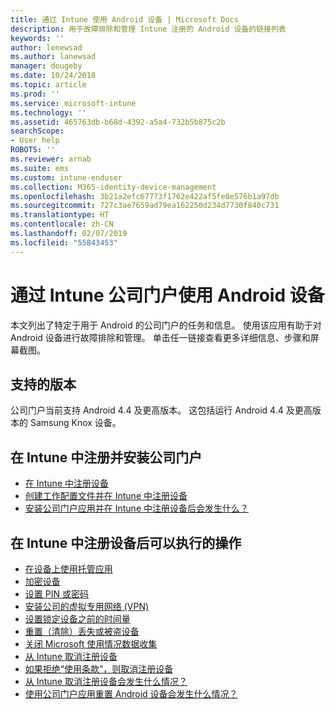 ```yaml
---
title: 通过 Intune 使用 Android 设备 | Microsoft Docs
description: 用于故障排除和管理 Intune 注册的 Android 设备的链接列表
keywords: ''
author: lenewsad
ms.author: lanewsad
manager: dougeby
ms.date: 10/24/2018
ms.topic: article
ms.prod: ''
ms.service: microsoft-intune
ms.technology: ''
ms.assetid: 465763db-b68d-4392-a5a4-732b5b875c2b
searchScope:
- User help
ROBOTS: ''
ms.reviewer: arnab
ms.suite: ems
ms.custom: intune-enduser
ms.collection: M365-identity-device-management
ms.openlocfilehash: 3b21a2efc67773f1762e422af5fe8e576b1a97db
ms.sourcegitcommit: 727c3ae7659ad79ea162250d234d7730f840c731
ms.translationtype: HT
ms.contentlocale: zh-CN
ms.lasthandoff: 02/07/2019
ms.locfileid: "55843453"
---
```

# <a name="using-your-android-device-with-intune-company-portal"></a>通过 Intune 公司门户使用 Android 设备

本文列出了特定于用于 Android 的公司门户的任务和信息。 使用该应用有助于对 Android 设备进行故障排除和管理。 单击任一链接查看更多详细信息、步骤和屏幕截图。 

## <a name="supported-versions"></a>支持的版本

公司门户当前支持 Android 4.4 及更高版本。 这包括运行 Android 4.4 及更高版本的 Samsung Knox 设备。

## <a name="enrolling-in-intune-and-installing-the-company-portal"></a>在 Intune 中注册并安装公司门户

- [在 Intune 中注册设备](enroll-your-device-in-Intune-android.md)
- [创建工作配置文件并在 Intune 中注册设备](create-a-work-profile-and-enroll-your-device-in-intune-android.md)
- [安装公司门户应用并在 Intune 中注册设备后会发生什么？](what-happens-if-you-install-the-company-portal-app-and-enroll-your-device-in-intune-android.md)

## <a name="things-you-can-do-when-your-device-is-enrolled-in-intune"></a>在 Intune 中注册设备后可以执行的操作

- [在设备上使用托管应用](use-managed-apps-on-your-device-android.md)
- [加密设备](encrypt-your-device-android.md)
- [设置 PIN 或密码](set-your-pin-or-password-android.md)
- [安装公司的虚拟专用网络 (VPN)](install-your-companys-virtual-private-network-VPN-android.md)
- [设置锁定设备之前的时间量](set-the-amount-of-time-before-your-device-is-locked-android.md)
  <!--- [Reset (erase) your lost or stolen device](reset-erase-your-lost-or-stolen-device-android.md)-->
- [重置（清除）丢失或被盗设备](reset-erase-your-device-cpwebsite.md)
- [关闭 Microsoft 使用情况数据收集](turn-off-microsoft-usage-data-collection-android.md)
- [从 Intune 取消注册设备](unenroll-your-device-from-intune-android.md)
- [如果拒绝“使用条款”，则取消注册设备](unenroll-your-device-from-intune-if-you-declined-terms-of-use-android.md)
- [从 Intune 取消注册设备会发生什么情况？](what-happens-if-you-unenroll-your-device-from-intune-android.md)
- [使用公司门户应用重置 Android 设备会发生什么情况？](what-happens-if-you-reset-your-device-using-the-company-portal-android.md)
  <!--- - [What is the Rights Management sharing app?](what-is-the-rms-sharing-app-android.md) --->
